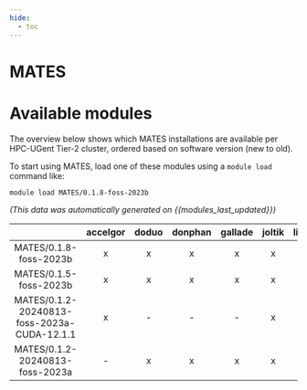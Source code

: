 ```yaml
---
hide:
  - toc
---
```


MATES
=====

# Available modules


The overview below shows which MATES installations are available per HPC-UGent Tier-2 cluster, ordered based on software version (new to old).

To start using MATES, load one of these modules using a `module load` command like:

```shell
module load MATES/0.1.8-foss-2023b
```

*(This data was automatically generated on {{modules_last_updated}})*

| |accelgor|doduo|donphan|gallade|joltik|litleo|shinx|
| :---: | :---: | :---: | :---: | :---: | :---: | :---: | :---: |
|MATES/0.1.8-foss-2023b|x|x|x|x|x|x|x|
|MATES/0.1.5-foss-2023b|x|x|x|x|x|x|x|
|MATES/0.1.2-20240813-foss-2023a-CUDA-12.1.1|x|-|-|-|x|x|-|
|MATES/0.1.2-20240813-foss-2023a|-|x|x|x|x|x|x|
